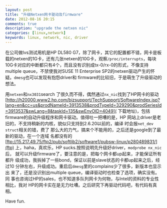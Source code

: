 ```yaml
---
layout: post
title: "升级Netxen网卡驱动及firmware"
date: 2012-08-16 20:15
comments: true
description: "upgrade the netxen nic"
categories: [linux,network]
keywords: linux, network, nic, driver
---
```

在公司做lvs测试用机是HP DL580 G7，除了网卡，其它的配置都不错，网卡是板
载的netxen的1G卡，还有几张netxen的10G卡，观察`/proc/interrupts`，每块
10G卡对应的中断都只有4个，而且没有识别成tx-0/rx-0的形式，不像支持
multiple queue，不禁使我对SUSE 11
Enterprise SP2的netxen驱动产生的怀疑。`dmesg`也可以发现有抱怨driver和
firmware的比较旧，于是萌生了升级驱动的想法。
<!-- more -->

用`netxen`和`nx3031`search
了很久而不得，偶然通过`nx_nic`找到了HP网卡的驱动
[http://h20000.www2.hp.com/bizsupport/TechSupport/SoftwareIndex.jsp?lang=en&cc=us&prodNameId=3913538&prodTypeId=329290&prodSeriesId=3913537&swLang=8&taskId=135&swEnvOID=4049](
下载地址)，包括firmware的自动升级程序和网卡驱动。值得吐一把嘈的是，HP
网站上driver是老旧的，不支持稍新的内核，貌似只支持到2.6.20以前的，编译
时会报`net_dev struct`相关的错，费了
那么大的力气，搞来个不能用的，之后还是google到了最新的驱动，在一个连域
名都没有的
[ftp://15.217.49.75/ftp2/pub/softlib2/software1/pubsw-linux/p280489831/](ftp)
上，haha，真欢乐，HP sucks.按照说明先升级好driver，`modprobe nx_nic`后，
就可以升级firmware了，要注意的是，把每个网卡都up起来，才能保证所有都升
级成功，我拆掉了一些bond，保证以前是slave状态的卡都up起来之后，经过10
分钟左右，升级成功。重启后`dmesg`里的complains少了很多，新版本也显示出
来了，还是没识别出multiple queue，编译驱动时也检查了选项，确实没有。同
事也咨询过HP的sales，也不知道多队列网卡为何物，与Intel的资料的专业性相比，我对
HP的网卡实在是无力吐嘈。之后研究下再驱动代码吧，有代码有真相。

Have fun.

